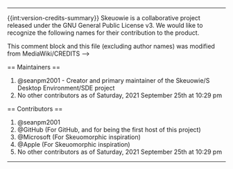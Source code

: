 
---

{{int:version-credits-summary}}
Skeuowie is a collaborative project released under the GNU General Public License v3. We would like to recognize the following names for their contribution to the product.

This comment block and this file (excluding author names) was modified from MediaWiki/CREDITS -->

== Maintainers ==
<!-- BEGIN MAINTAINERS LIST !-->

1. @seanpm2001 - Creator and primary maintainer of the Skeuowie/S Desktop Environment/SDE project
2. No other contributors as of Saturday, 2021 September 25th at 10:29 pm

== Contributors ==
<!-- BEGIN CONTRIBUTOR LIST -->
1. @seanpm2001
2. @GitHub (For GitHub, and for being the first host of this project)
3. @Microsoft (For Skeuomorphic inspiration)
4. @Apple (For Skeuomorphic inspiration)
4. No other contributors as of Saturday, 2021 September 25th at 10:29 pm

---
